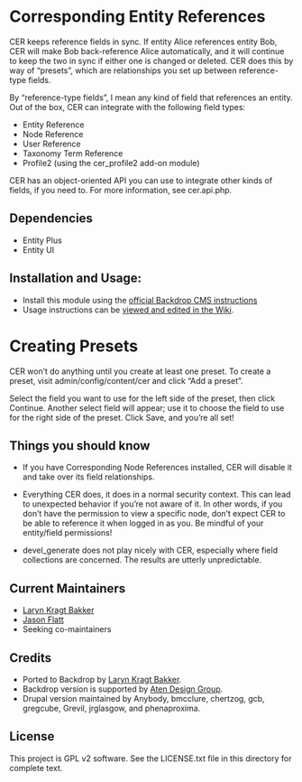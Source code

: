 # Corresponding Entity References

CER keeps reference fields in sync. If entity Alice references entity Bob, CER
will make Bob back-reference Alice automatically, and it will continue to keep
the two in sync if either one is changed or deleted. CER does this by way of
“presets”, which are relationships you set up between reference-type fields.

By “reference-type fields”, I mean any kind of field that references an entity.
Out of the box, CER can integrate with the following field types:

- Entity Reference
- Node Reference
- User Reference
- Taxonomy Term Reference
- Profile2 (using the cer_profile2 add-on module)

CER has an object-oriented API you can use to integrate other kinds of fields,
if you need to. For more information, see cer.api.php.

## Dependencies

- Entity Plus
- Entity UI

## Installation and Usage:

- Install this module using the [official Backdrop CMS instructions](https://backdropcms.org/guide/modules)
- Usage instructions can be [viewed and edited in the Wiki](https://github.com/backdrop-contrib/cer/wiki).

# Creating Presets

CER won’t do anything until you create at least one preset. To create a preset,
visit admin/config/content/cer and click “Add a preset”.

Select the field you want to use for the left side of the preset, then click
Continue. Another select field will appear; use it to choose the field to use
for the right side of the preset. Click Save, and you’re all set!

## Things you should know

* If you have Corresponding Node References installed, CER will disable it and
take over its field relationships.

* Everything CER does, it does in a normal security context. This can lead to
unexpected behavior if you’re not aware of it. In other words, if you don’t have
the permission to view a specific node, don’t expect CER to be able to reference
it when logged in as you. Be mindful of your entity/field permissions!

* devel_generate does not play nicely with CER, especially where field
collections are concerned. The results are utterly unpredictable.

## Current Maintainers

- [Laryn Kragt Bakker](https://github.com/laryn)
- [Jason Flatt](https://github.com/oadaeh)
- Seeking co-maintainers

## Credits

- Ported to Backdrop by [Laryn Kragt Bakker](https://github.com/laryn).
- Backdrop version is supported by [Aten Design Group](https://aten.io).
- Drupal version maintained by Anybody, bmcclure, chertzog, gcb, gregcube,
  Grevil, jrglasgow, and phenaproxima.

## License

This project is GPL v2 software. See the LICENSE.txt file in this directory
for complete text.
